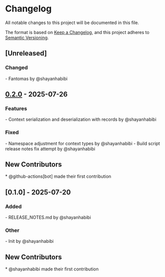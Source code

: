 # Changelog

All notable changes to this project will be documented in this file.

The format is based on [Keep a Changelog](https://keepachangelog.com/en/1.0.0/),
and this project adheres to [Semantic Versioning](https://semver.org/spec/v2.0.0.html).

<h2>[Unreleased]</h2>

<h3><!-- 3 -->Changed</h3>
- Fantomas by @shayanhabibi


## [0.2.0] - 2025-07-26

<h3><!-- 0 -->Features</h3>
- Context serialization and deserialization with records by @shayanhabibi

<h3><!-- 5 -->Fixed</h3>
- Namespace adjustment for context types by @shayanhabibi
- Build script release notes fix attempt by @shayanhabibi

<h2>New Contributors</h2>
* @github-actions[bot] made their first contribution

## [0.1.0] - 2025-07-20

<h3><!-- 1 -->Added</h3>
- RELEASE_NOTES.md by @shayanhabibi

<h3><!-- 9 -->Other</h3>
- Init by @shayanhabibi

<h2>New Contributors</h2>
* @shayanhabibi made their first contribution

[unreleased]: https://github.com/shayanhabibi/Partas.Fake.Tools.GitCliff/compare/0.2.0..HEAD
[0.2.0]: https://github.com/shayanhabibi/Partas.Fake.Tools.GitCliff/compare/0.1.0..0.2.0

<!-- generated by git-cliff -->
